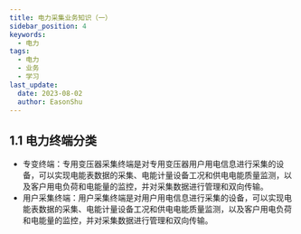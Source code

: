 ```yaml
---
title: 电力采集业务知识（一）
sidebar_position: 4
keywords:
  - 电力
tags:
  - 电力
  - 业务
  - 学习
last_update:
  date: 2023-08-02
  author: EasonShu
---
```


## 1.1 电力终端分类
- 专变终端：专用变压器采集终端是对专用变压器用户用电信息进行采集的设备，可以实现电能表数据的采集、电能计量设备工况和供电电能质量监测，以及客户用电负荷和电能量的监控，并对采集数据进行管理和双向传输。
- 用户采集终端：用户采集终端是对用户用电信息进行采集的设备，可以实现电能表数据的采集、电能计量设备工况和供电电能质量监测，以及客户用电负荷和电能量的监控，并对采集数据进行管理和双向传输。

